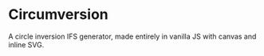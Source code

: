 # Circumversion
 A circle inversion IFS generator, made entirely in vanilla JS with canvas and inline SVG.
